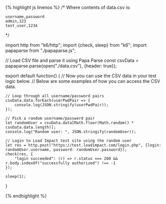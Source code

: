 {% highlight js linenos %}
/*
    Where contents of data.csv is:

    username,password
    admin,123
    test_user,1234
*/

import http from "k6/http";
import {check, sleep} from "k6";
import papaparse from "./papaparse.js";

// Load CSV file and parse it using Papa Parse
const csvData = papaparse.parse(open("./data.csv"), {header: true});

export default function() {
    // Now you can use the CSV data in your test logic below.
    // Below are some examples of how you can access the CSV data.

    // Loop through all username/password pairs
    csvData.data.forEach(userPwdPair => {
        console.log(JSON.stringify(userPwdPair));
    });

    // Pick a random username/password pair
    let randomUser = csvData.data[Math.floor(Math.random() * csvData.data.length)];
    console.log("Random user: ", JSON.stringify(randomUser));

    // Login to Load Impact test site using the random user
    let res = http.post("https://test.loadimpact.com/login.php", {login: randomUser.username, password: randomUser.password});
    check(res, {
        "login succeeded": (r) => r.status === 200 && r.body.indexOf("successfully authorized") !== -1
    });

    sleep(1);
}

{% endhighlight %}
